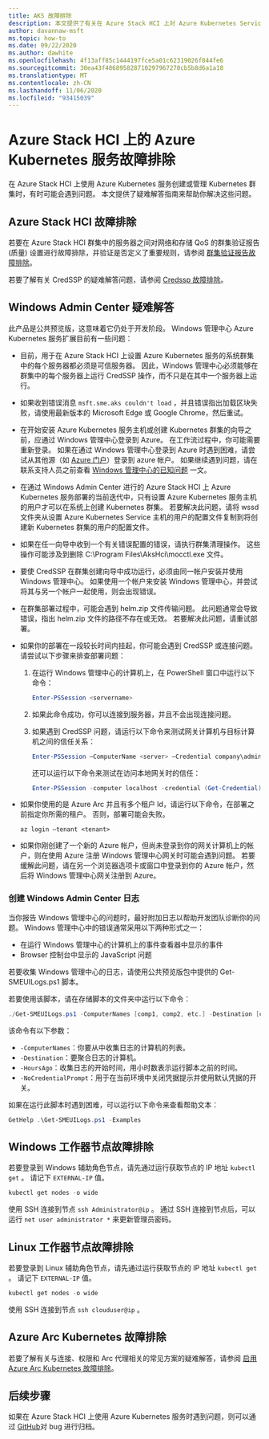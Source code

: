 ```yaml
---
title: AKS 故障排除
description: 本文提供了有关在 Azure Stack HCI 上对 Azure Kubernetes Service (AKS) 进行故障排除的信息。
author: davannaw-msft
ms.topic: how-to
ms.date: 09/22/2020
ms.author: dawhite
ms.openlocfilehash: 4f13aff85c1444197fce5a01c62319026f844fe6
ms.sourcegitcommit: 30ea43f486895828710297967270cb5b8d6a1a18
ms.translationtype: MT
ms.contentlocale: zh-CN
ms.lasthandoff: 11/06/2020
ms.locfileid: "93415039"
---
```

# <a name="troubleshooting-azure-kubernetes-service-on-azure-stack-hci"></a>Azure Stack HCI 上的 Azure Kubernetes 服务故障排除

在 Azure Stack HCI 上使用 Azure Kubernetes 服务创建或管理 Kubernetes 群集时，有时可能会遇到问题。 本文提供了疑难解答指南来帮助你解决这些问题。

## <a name="troubleshooting-azure-stack-hci"></a>Azure Stack HCI 故障排除
若要在 Azure Stack HCI 群集中的服务器之间对网络和存储 QoS 的群集验证报告 (质量) 设置进行故障排除，并验证是否定义了重要规则，请参阅 [群集验证报告故障排除](../hci/manage/validate-qos.md)。

若要了解有关 CredSSP 的疑难解答问题，请参阅 [Credssp 故障排除](../hci/manage/troubleshoot-credssp.md)。

## <a name="troubleshooting-windows-admin-center"></a>Windows Admin Center 疑难解答
此产品是公共预览版，这意味着它仍处于开发阶段。 Windows 管理中心 Azure Kubernetes 服务扩展目前有一些问题： 
* 目前，用于在 Azure Stack HCI 上设置 Azure Kubernetes 服务的系统群集中的每个服务器都必须是可信服务器。 因此，Windows 管理中心必须能够在群集中的每个服务器上运行 CredSSP 操作，而不只是在其中一个服务器上运行。 
* 如果收到错误消息 `msft.sme.aks couldn't load` ，并且错误指出加载区块失败，请使用最新版本的 Microsoft Edge 或 Google Chrome，然后重试。
* 在开始安装 Azure Kubernetes 服务主机或创建 Kubernetes 群集的向导之前，应通过 Windows 管理中心登录到 Azure。 在工作流过程中，你可能需要重新登录。 如果在通过 Windows 管理中心登录到 Azure 时遇到困难，请尝试从其他源（如 [Azure 门户](https://portal.azure.com/)）登录到 azure 帐户。 如果继续遇到问题，请在联系支持人员之前查看 [Windows 管理中心的已知问题](/windows-server/manage/windows-admin-center/support/known-issues) 一文。
* 在通过 Windows Admin Center 进行的 Azure Stack HCI 上 Azure Kubernetes 服务部署的当前迭代中，只有设置 Azure Kubernetes 服务主机的用户才可以在系统上创建 Kubernetes 群集。 若要解决此问题，请将 wssd 文件夹从设置 Azure Kubernetes Service 主机的用户的配置文件复制到将创建新 Kubernetes 群集的用户的配置文件。
* 如果在任一向导中收到一个有关错误配置的错误，请执行群集清理操作。 这些操作可能涉及到删除 C:\Program Files\AksHci\mocctl.exe 文件。
* 要使 CredSSP 在群集创建向导中成功运行，必须由同一帐户安装并使用 Windows 管理中心。 如果使用一个帐户来安装 Windows 管理中心，并尝试将其与另一个帐户一起使用，则会出现错误。
* 在群集部署过程中，可能会遇到 helm.zip 文件传输问题。 此问题通常会导致错误，指出 helm.zip 文件的路径不存在或无效。 若要解决此问题，请重试部署。
* 如果你的部署在一段较长时间内挂起，你可能会遇到 CredSSP 或连接问题。 请尝试以下步骤来排查部署问题： 
    1.  在运行 Windows 管理中心的计算机上，在 PowerShell 窗口中运行以下命令： 
          ```PowerShell
          Enter-PSSession <servername>
          ```
    2.  如果此命令成功，你可以连接到服务器，并且不会出现连接问题。
    
    3.  如果遇到 CredSSP 问题，请运行以下命令来测试网关计算机与目标计算机之间的信任关系： 
          ```PowerShell
          Enter-PSSession –ComputerName <server> –Credential company\administrator –Authentication CredSSP
          ``` 
        还可以运行以下命令来测试在访问本地网关时的信任： 
          ```PowerShell
          Enter-PSSession -computer localhost -credential (Get-Credential)
          ``` 
* 如果你使用的是 Azure Arc 并且有多个租户 Id，请运行以下命令，在部署之前指定你所需的租户。 否则，部署可能会失败。

   ```Azure CLI
   az login –tenant <tenant>
   ```
* 如果你刚创建了一个新的 Azure 帐户，但尚未登录到你的网关计算机上的帐户，则在使用 Azure 注册 Windows 管理中心网关时可能会遇到问题。 若要缓解此问题，请在另一个浏览器选项卡或窗口中登录到你的 Azure 帐户，然后将 Windows 管理中心网关注册到 Azure。

### <a name="creating-windows-admin-center-logs"></a>创建 Windows Admin Center 日志
当你报告 Windows 管理中心的问题时，最好附加日志以帮助开发团队诊断你的问题。 Windows 管理中心中的错误通常采用以下两种形式之一： 
- 在运行 Windows 管理中心的计算机上的事件查看器中显示的事件 
- Browser 控制台中显示的 JavaScript 问题 

若要收集 Windows 管理中心的日志，请使用公共预览版包中提供的 Get-SMEUILogs.ps1 脚本。 
 
若要使用该脚本，请在存储脚本的文件夹中运行以下命令： 
 
```PowerShell
./Get-SMEUILogs.ps1 -ComputerNames [comp1, comp2, etc.] -Destination [comp3] -HoursAgo [48] -NoCredentialPrompt
```
 
该命令有以下参数：
 
* `-ComputerNames`：你要从中收集日志的计算机的列表。
* `-Destination`：要聚合日志的计算机。
* `-HoursAgo`：收集日志的开始时间，用小时数表示运行脚本之前的时间。
* `-NoCredentialPrompt`：用于在当前环境中关闭凭据提示并使用默认凭据的开关。
 
如果在运行此脚本时遇到困难，可以运行以下命令来查看帮助文本： 
 
```PowerShell
GetHelp .\Get-SMEUILogs.ps1 -Examples
```

## <a name="troubleshooting-windows-worker-nodes"></a>Windows 工作器节点故障排除 
若要登录到 Windows 辅助角色节点，请先通过运行获取节点的 IP 地址 `kubectl get` 。 请记下 `EXTERNAL-IP` 值。

```PowerShell
kubectl get nodes -o wide
``` 
使用 SSH 连接到节点 `ssh Administrator@ip` 。 通过 SSH 连接到节点后，可以运行 `net user administrator *` 来更新管理员密码。 

## <a name="troubleshooting-linux-worker-nodes"></a>Linux 工作器节点故障排除 
若要登录到 Linux 辅助角色节点，请先通过运行获取节点的 IP 地址 `kubectl get` 。 请记下 `EXTERNAL-IP` 值。

```PowerShell
kubectl get nodes -o wide
``` 
使用 SSH 连接到节点 `ssh clouduser@ip` 。 

## <a name="troubleshooting-azure-arc-kubernetes"></a>Azure Arc Kubernetes 故障排除
若要了解有关与连接、权限和 Arc 代理相关的常见方案的疑难解答，请参阅 [启用 Azure Arc Kubernetes 故障排除](/azure/azure-arc/kubernetes/troubleshooting)。

## <a name="next-steps"></a>后续步骤
如果在 Azure Stack HCI 上使用 Azure Kubernetes 服务时遇到问题，则可以通过 [GitHub](https://aka.ms/aks-hci-issues)对 bug 进行归档。